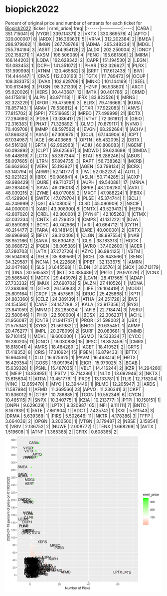 # biopick2022
Percent of original price and number of entrants for each ticket for [Biopick2022](https://twitter.com/hashtag/Biopick2022)
|ticker | nrml_price| freq|
|:------|----------:|----:|
|CABA   | 351.715041|    6|
|VYGR   | 339.114371|    2|
|VKTX   | 330.869578|    4|
|APTO   | 320.000007|    8|
|ARDX   | 316.363631|    5|
|VRNA   | 312.202384|    2|
|BMEA   | 286.979862|    1|
|IMGN   | 267.789766|    1|
|ADMA   | 265.248234|    1|
|MDGL   | 255.794194|    3|
|ASRT   | 244.954128|    2|
|ALDX   | 202.250004|    2|
|ONCY   | 202.158271|    1|
|AXSM   | 196.506089|    4|
|FENC   | 195.681806|    2|
|MIRM   | 166.144203|    1|
|LQDA   | 162.628342|    2|
|CAPR   | 151.194530|    2|
|LEGN   | 151.083453|    1|
|DCPH   | 141.351072|    1|
|PHAR   | 132.326627|    1|
|PLRX   | 131.999998|    1|
|ATNM   | 120.465882|    3|
|SRPT   | 117.612438|    1|
|BIVI   | 114.444447|    1|
|CRVS   | 112.033193|    3|
|TGTX   | 111.789473|    9|
|OCUP   | 109.383375|    3|
|DVAX   | 102.629708|    1|
|MNKD   | 101.144169|    1|
|SEEL   | 100.613496|    3|
|FUSN   |  98.321339|    2|
|HZNP   |  96.538601|    1|
|ARCT   |  95.920026|    1|
|XERS   |  90.443687|   12|
|IMTX   |  90.401786|    2|
|CRMD   |  84.175819|    1|
|ALPN   |  83.971118|    1|
|IFRX   |  83.823526|    1|
|MRNS   |  82.323229|    1|
|XFOR   |  79.475986|    3|
|BLRX   |  79.416669|    1|
|KURA   |  78.857143|    1|
|ARAV   |  78.538812|    4|
|CTXR   |  77.922083|    1|
|ANVS   |  77.815702|    3|
|SPPI   |  77.519685|    2|
|MREO   |  77.499999|   21|
|BCTX   |  77.294690|    3|
|PDSB   |  73.086417|   25|
|VTVT   |  72.361812|    3|
|GBIO   |  72.316383|    1|
|PHAT   |  71.326892|    1|
|GLMD   |  70.879117|    1|
|NVNO   |  70.409708|    1|
|IMMP   |  68.597562|    4|
|EVGN   |  68.292684|    1|
|ACHV   |  67.866325|    1|
|ASND   |  67.300975|    1|
|OCUL   |  67.144906|    8|
|ICPT   |  67.034987|    1|
|AGE    |  66.403668|    1|
|OPTN   |  65.432095|    2|
|DBTX   |  64.516128|    1|
|GRTX   |  62.962963|    1|
|ACIU   |  60.808083|    1|
|NGENF  |  60.093892|    2|
|CLPT   |  59.625667|    3|
|MDWD   |  59.624698|    1|
|GMDA   |  59.448819|    7|
|LCTX   |  58.367344|    1|
|BTAI   |  58.288246|    5|
|ABUS   |  58.097685|    8|
|LTRN   |  57.894735|    3|
|RAPT   |  56.738362|    1|
|MCRB   |  56.662663|    1|
|VERV   |  55.193927|    1|
|AGEN   |  53.798134|    2|
|BCRX   |  53.140794|    6|
|ARWR   |  52.141777|    3|
|IPA    |  52.052237|    4|
|AUTL   |  52.023122|    9|
|IBRX   |  50.986841|    4|
|ASLN   |  50.714285|    2|
|ACXP   |  49.988429|    1|
|QURE   |  49.710707|    1|
|AUPH   |  49.540881|   17|
|MRNA   |  49.283408|    1|
|SAVA   |  49.016018|    7|
|SPRB   |  48.206280|    1|
|AVXL   |  48.039215|    2|
|ZYME   |  48.017085|    2|
|MXCT   |  47.988224|    1|
|FBRX   |  47.429904|    1|
|SWTX   |  47.079704|    1|
|PLSE   |  45.374744|    1|
|BCLI   |  45.249999|    2|
|QSI    |  45.108005|    1|
|CLSD   |  45.090909|    2|
|NSCIF  |  44.000000|    1|
|XAIR   |  43.908900|    8|
|ONTX   |  43.529413|    1|
|HEPA   |  42.807020|    2|
|CRDL   |  42.800001|    2|
|PYNKF  |  42.105263|    1|
|CTMX   |  42.032334|    1|
|CNTX   |  41.729323|    1|
|CMPS   |  41.131222|    1|
|IOVA   |  40.859089|    1|
|BCYC   |  40.742566|    1|
|VIRI   |  40.664712|    1|
|CYTH   |  40.214477|    2|
|TARA   |  40.148149|    1|
|DARE   |  40.000001|    2|
|ORTX   |  39.696968|    5|
|BFLY   |  39.312408|    1|
|CLGN   |  38.997554|    1|
|INAB   |  38.952166|    1|
|SANA   |  38.630492|    1|
|GLSI   |  38.183313|    1|
|HOOK   |  38.068672|    2|
|PGEN   |  38.005389|    1|
|AVRO   |  37.402600|    1|
|ACER   |  37.280703|    1|
|LVTX   |  37.272726|    4|
|AZYO   |  36.984125|    1|
|VSTM   |  36.504063|    4|
|SELB   |  35.889569|    2|
|BCEL   |  35.643566|    1|
|SENS   |  34.329587|    1|
|NCNA   |  34.222686|    1|
|PPBT   |  32.133675|    1|
|AMRN   |  32.047480|    1|
|SLS    |  31.645568|    1|
|ELDN   |  31.065761|    3|
|SIOX   |  30.713179|   11|
|DNA    |  30.565582|    2|
|IKT    |  30.385489|    2|
|PRTG   |  29.970179|    7|
|VCNX   |  29.586540|    1|
|MGTX   |  29.443976|    2|
|LGVN   |  28.417565|    1|
|ADAP   |  27.733332|   15|
|IMUX   |  27.690702|    5|
|ALZN   |  27.410526|    1|
|MDNA   |  27.368098|   11|
|GTHX   |  26.150833|    2|
|LIFE   |  26.104419|    2|
|MODD   |  25.609164|    1|
|CRDF   |  25.457569|    3|
|DRUG   |  25.425868|    1|
|KPTI   |  24.883360|    5|
|CELZ   |  24.389139|    1|
|ATHA   |  24.251728|    2|
|BVS    |  24.154590|    1|
|CANF   |  24.147288|    2|
|KALA   |  23.917356|    2|
|BYSI   |  23.841059|    2|
|MNMD   |  23.285024|    1|
|AFIB   |  22.718474|    3|
|VERU   |  22.580646|    1|
|PHIO   |  22.500000|    4|
|BDSX   |  22.306237|    1|
|ACHL   |  21.956087|    2|
|CNTB   |  21.941747|    1|
|PRQR   |  21.598002|    3|
|UBX    |  21.575343|    1|
|SYBX   |  21.561982|    2|
|BNGO   |  20.635451|    1|
|ARMP   |  20.476277|    1|
|IMPL   |  20.278099|    2|
|SURF   |  20.083681|    1|
|CMMB   |  19.710145|    1|
|MDVL   |  19.600000|    1|
|SGMO   |  19.533334|    7|
|CYCC   |  19.280205|   11|
|ONCT   |  19.030838|   15|
|IPSC   |  18.852459|    1|
|CMRX   |  18.818041|    4|
|AMRS   |  18.484289|    2|
|ACET   |  18.410521|    2|
|GRTS   |  17.418352|    8|
|CRIS   |  17.310924|   15|
|FGEN   |  16.879433|    1|
|BTTX   |  16.664516|    1|
|XLO    |  16.625625|    1|
|PAVM   |  16.463414|    9|
|HRTX   |  16.429354|    1|
|GOSS   |  16.091954|    1|
|EIGR   |  15.973025|    3|
|BCAB   |  15.639328|    1|
|PSNL   |  15.487035|    1|
|VBLT   |  14.416244|    2|
|KZR    |  14.294260|    1|
|MEIP   |  13.838951|    1|
|PSTV   |  13.714286|    1|
|NLTX   |  13.692946|    3|
|NKTX   |  13.615634|    1|
|ATRA   |  13.451776|    1|
|PRDS   |  13.133781|    1|
|TLIS   |  12.718204|    1|
|VINC   |  12.659470|    1|
|MYO    |  12.394449|    1|
|RLMD   |  12.205947|    3|
|ARDS   |  11.587984|    1|
|AFMD   |  11.369566|   23|
|APVO   |  11.236341|    3|
|CKPT   |  10.836012|    9|
|GTBP   |  10.786885|    1|
|TCON   |  10.552346|    6|
|CYCN   |  10.465115|    7|
|SNPX   |  10.340775|    1|
|KZIA   |  10.213777|    1|
|PTPI   |  10.150151|    1|
|ONPH   |   9.629629|    1|
|LPTX   |   9.320987|   65|
|INFI   |   9.111111|    7|
|BNTC   |   8.167939|    1|
|FATE   |   7.861904|    1|
|ADCT   |   7.425742|    1|
|XXII   |   5.911543|    3|
|DRMA   |   5.639368|    1|
|PIRS   |   5.502646|   11|
|NKTR   |   4.178386|    3|
|TFFP   |   3.664036|    2|
|OPGN   |   3.200500|    1|
|VTGN   |   3.179487|    2|
|NBSE   |   3.158541|    1|
|VBIV   |   2.136752|    2|
|NUWE   |   2.008772|    1|
|TENX   |   1.668269|    1|
|AVTX   |   1.519608|    1|
|ATNF   |   1.365385|    2|
|CFRX   |   0.608365|    2|
![retvspicks](biopicks.png?raw=true)
